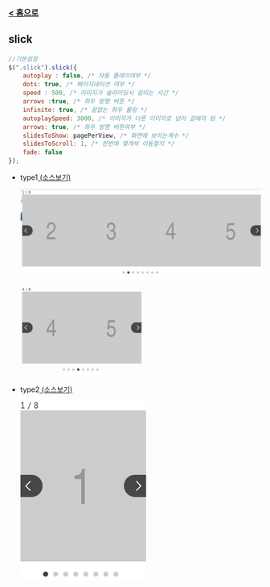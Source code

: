 ### [ < 홈으로](https://netfolder.github.io/#sample)

## slick

```javascript
//기본설정
$(".slick").slick({
	autoplay : false, /* 자동 플레이여부 */
	dots: true, /* 페이지네이션 여부 */
	speed : 500, /* 이미지가 슬라이딩시 걸리는 시간 */
	arrows :true, /* 좌우 방향 버튼 */
	infinite: true, /* 끝없는 좌우 롤링 */
	autoplaySpeed: 3000, /* 이미지가 다른 이미지로 넘어 갈때의 텀 */
	arrows: true, /* 좌우 방향 버튼여부 */
	slidesToShow: pagePerView, /* 화면에 보이는계수 */
	slidesToScroll: 1, /* 한번에 몇개씩 이동할지 */
	fade: false
});
```
<!--##### [옵션더보기 ↓](#option)-->

 - type1[ (소스보기) ](https://github.com/netfolder/public_chunjae/blob/master/slick/html/slick_type1.html)

 	![Alt text](images/type1.jpg)

 - type2[ (소스보기) ](https://github.com/netfolder/public_chunjae/blob/master/slick/html/slick_type2.html)

 	![Alt text](images/type2.jpg)
